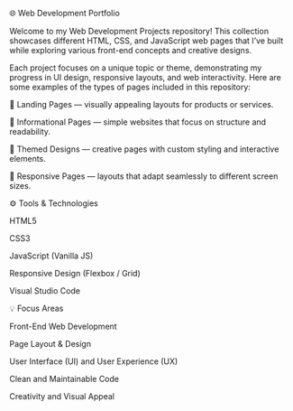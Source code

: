 🌐 Web Development Portfolio

Welcome to my Web Development Projects repository!
This collection showcases different HTML, CSS, and JavaScript web pages that I’ve built while exploring various front-end concepts and creative designs.

Each project focuses on a unique topic or theme, demonstrating my progress in UI design, responsive layouts, and web interactivity.
Here are some examples of the types of pages included in this repository:

🌅 Landing Pages — visually appealing layouts for products or services.

📄 Informational Pages — simple websites that focus on structure and readability.

🎨 Themed Designs — creative pages with custom styling and interactive elements.

📱 Responsive Pages — layouts that adapt seamlessly to different screen sizes.

⚙️ Tools & Technologies

HTML5

CSS3

JavaScript (Vanilla JS)

Responsive Design (Flexbox / Grid)

Visual Studio Code

💡 Focus Areas

Front-End Web Development

Page Layout & Design

User Interface (UI) and User Experience (UX)

Clean and Maintainable Code

Creativity and Visual Appeal
